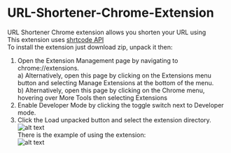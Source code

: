 # URL-Shortener-Chrome-Extension
URL Shortener Chrome extension allows you shorten your URL using </br>
This extension uses [shrtcode API](https://shrtco.de/docs/) </br>
To install the extension just download zip, unpack it then: </br>
1. Open the Extension Management page by navigating to chrome://extensions. </br>
a) Alternatively, open this page by clicking on the Extensions menu button and selecting Manage Extensions at the bottom of the menu.</br>
b) Alternatively, open this page by clicking on the Chrome menu, hovering over More Tools then selecting Extensions</br>
2. Enable Developer Mode by clicking the toggle switch next to Developer mode.</br>
3. Click the Load unpacked button and select the extension directory.</br>
![alt text](https://wd.imgix.net/image/BhuKGJaIeLNPW9ehns59NfwqKxF2/vOu7iPbaapkALed96rzN.png?auto=format&w=571) </br>
There is the example of using the extension: </br>
![alt text](https://github.com/MrMatin-Aka-Me/URL-Shortener-Chrome-Extension/blob/master/./examples-images/1.jpg?raw=true)
